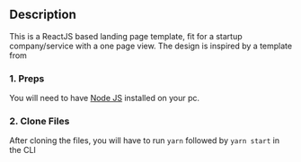 ## Description
This is a ReactJS based landing page template, fit for a startup company/service with a one page view. The design is inspired by a template from 
### 1. Preps
You will need to have <a href="https://nodejs.org/">Node JS</a> installed on your pc. 

### 2. Clone Files
After cloning the files, you will have to run ```yarn``` followed by ```yarn start``` in the CLI

